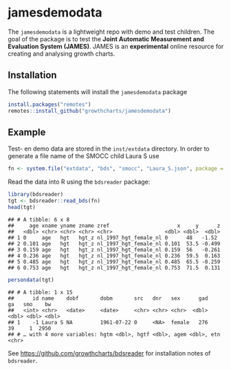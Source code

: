 
<!-- README.md is generated from README.Rmd. Please edit that file -->

# jamesdemodata

The `jamesdemodata` is a lightweight repo with demo and test children.
The goal of the package is to test the **Joint Automatic Measurement and
Evaluation System (JAMES)**. JAMES is an **experimental** online
resource for creating and analysing growth charts.

## Installation

The following statements will install the `jamesdemodata` package

``` r
install.packages("remotes")
remotes::install_github("growthcharts/jamesdemodata")
```

## Example

Test- en demo data are stored in the `inst/extdata` directory. In order
to generate a file name of the SMOCC child Laura S use

``` r
fn <- system.file("extdata", "bds", "smocc", "Laura_S.json", package = "jamesdemodata")
```

Read the data into R using the `bdsreader` package:

``` r
library(bdsreader)
tgt <- bdsreader::read_bds(fn)
head(tgt)
```

    ## # A tibble: 6 x 8
    ##     age xname yname zname zref                      x     y      z
    ##   <dbl> <chr> <chr> <chr> <chr>                 <dbl> <dbl>  <dbl>
    ## 1 0     age   hgt   hgt_z nl_1997_hgt_female_nl 0      48   -1.52 
    ## 2 0.101 age   hgt   hgt_z nl_1997_hgt_female_nl 0.101  53.5 -0.499
    ## 3 0.159 age   hgt   hgt_z nl_1997_hgt_female_nl 0.159  56   -0.261
    ## 4 0.236 age   hgt   hgt_z nl_1997_hgt_female_nl 0.236  59.5  0.163
    ## 5 0.485 age   hgt   hgt_z nl_1997_hgt_female_nl 0.485  65.5 -0.259
    ## 6 0.753 age   hgt   hgt_z nl_1997_hgt_female_nl 0.753  71.5  0.131

``` r
persondata(tgt)
```

    ## # A tibble: 1 x 15
    ##      id name    dobf       dobm       src   dnr   sex      gad    ga   smo    bw
    ##   <int> <chr>   <date>     <date>     <chr> <chr> <chr>  <dbl> <dbl> <dbl> <dbl>
    ## 1    -1 Laura S NA         1961-07-22 0     <NA>  female   276    39     1  2950
    ## # … with 4 more variables: hgtm <dbl>, hgtf <dbl>, agem <dbl>, etn <chr>

See <https://github.com/growthcharts/bdsreader> for installation notes
of `bdsreader`.
